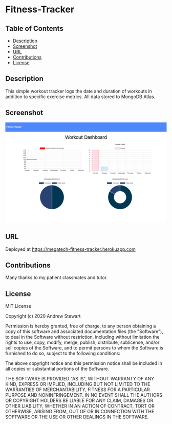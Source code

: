 # Fitness-Tracker

## Table of Contents

* [Description](#description)
* [Screenshot](#screenshot)
* [URL](#url)
* [Contributions](#contributions)
* [License](#license)


## Description

This simple workout tracker logs the date and duration of workouts in addition to specific exercise metrics. All data stored to MongoDB Atlas.


## Screenshot

![Fitness Tracker UI](public/images/fitness-tracker-ui.png)


## URL
Deployed at https://megatech-fitness-tracker.herokuapp.com


## Contributions

Many thanks to my patient classmates and tutor.


## License

MIT License

Copyright (c) 2020 Andrew Stewart

Permission is hereby granted, free of charge, to any person obtaining a copy
of this software and associated documentation files (the "Software"), to deal
in the Software without restriction, including without limitation the rights
to use, copy, modify, merge, publish, distribute, sublicense, and/or sell
copies of the Software, and to permit persons to whom the Software is
furnished to do so, subject to the following conditions:

The above copyright notice and this permission notice shall be included in all
copies or substantial portions of the Software.

THE SOFTWARE IS PROVIDED "AS IS", WITHOUT WARRANTY OF ANY KIND, EXPRESS OR
IMPLIED, INCLUDING BUT NOT LIMITED TO THE WARRANTIES OF MERCHANTABILITY,
FITNESS FOR A PARTICULAR PURPOSE AND NONINFRINGEMENT. IN NO EVENT SHALL THE
AUTHORS OR COPYRIGHT HOLDERS BE LIABLE FOR ANY CLAIM, DAMAGES OR OTHER
LIABILITY, WHETHER IN AN ACTION OF CONTRACT, TORT OR OTHERWISE, ARISING FROM,
OUT OF OR IN CONNECTION WITH THE SOFTWARE OR THE USE OR OTHER DEALINGS IN THE
SOFTWARE.


